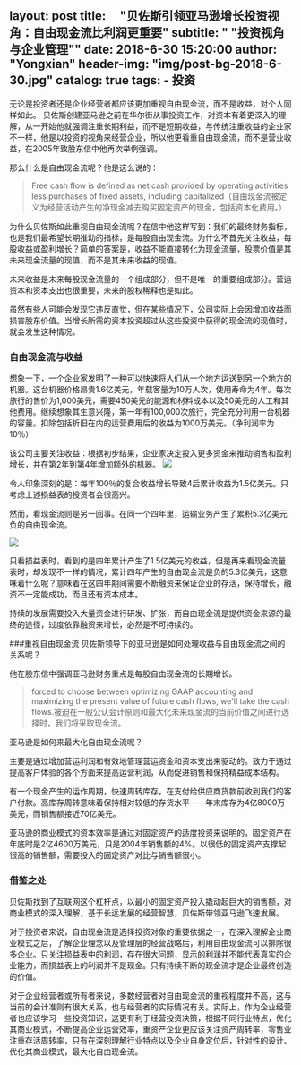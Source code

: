 ﻿

layout:     post
title:      "贝佐斯引领亚马逊增长投资视角：自由现金流比利润更重要"
subtitle:   " \"投资视角与企业管理\""
date:       2018-6-30 15:20:00
author:     "Yongxian"
header-img: "img/post-bg-2018-6-30.jpg"
catalog: true
tags:
    - 投资
---

无论是投资者还是企业经营者都应该更加重视自由现金流，而不是收益，对个人同样如此。
贝佐斯创建亚马逊之前在华尔街从事投资工作，对资本有着更深入的理解，从一开始他就强调注重长期利益，而不是短期收益，与传统注重收益的企业家不一样，他是以投资的视角来经营企业，所以他更看重自由现金流，而不是营业收益，在2005年致股东信中他再次举例强调。

那么什么是自由现金流呢？他是这么说的：

>Free cash flow is defined as net cash provided by operating activities less purchases of fixed assets, including capitalized（自由现金流被定义为经营活动产生的净现金减去购买固定资产的现金，包括资本化费用。）

为什么贝佐斯如此重视自由现金流呢？在信中他这样写到：我们的最终财务指标，也是我们最希望长期推动的指标，是每股自由现金流。为什么不首先关注收益，每股收益或盈利增长？简单的答案是，收益不能直接转化为现金流量，股票价值是其未来现金流量的现值，而不是其未来收益的现值。

未来收益是未来每股现金流量的一个组成部分，但不是唯一的重要组成部分。营运资本和资本支出也很重要，未来的股权稀释也是如此。

虽然有些人可能会发现它违反直觉，但在某些情况下，公司实际上会因增加收益而损害股东价值。当增长所需的资本投资超过从这些投资中获得的现金流的现值时，就会发生这种情况。

### 自由现金流与收益
想象一下，一个企业家发明了一种可以快速将人们从一个地方运送到另一个地方的机器。这台机器价格昂贵1.6亿美元，年载客量为10万人次，使用寿命为4年。每次旅行的售价为1,000美元，需要450美元的能源和材料成本以及50美元的人工和其他费用。继续想象其生意兴隆，第一年有100,000次旅行，完全充分利用一台机器的容量。扣除包括折旧在内的运营费用后的收益为1000万美元。（净利润率为10％）

该公司主要关注收益：根据初步结果，企业家决定投入更多资金来推动销售和盈利增长，并在第2年到第4年增加额外的机器。
![](http://p87c1ol39.bkt.clouddn.com/WX20180815-165421.png)

令人印象深刻的是：每年100％的复合收益增长导致4后累计收益为1.5亿美元。只考虑上述损益表的投资者会很高兴。

然而，看现金流则是另一回事。在同一个四年里，运输业务产生了累积5.3亿美元负的自由现金流。

![](http://p87c1ol39.bkt.clouddn.com/WX20180815-165442.png)

只看损益表时，看到的是四年累计产生了1.5亿美元的收益，但是再来看现金流量表时，却发现不一样的情况，累计四年产生的自由现金流是负的5.3亿美元，这意味着什么呢？意味着在这四年期间需要不断融资来保证企业的存活，保持增长，融资不一定能成功，而且还有资本成本。

持续的发展需要投入大量资金进行研发、扩张，而自由现金流是提供资金来源的最终的途径，过度依靠融资来增长，必然是不可持续的。

###重视自由现金流
贝佐斯领导下的亚马逊是如何处理收益与自由现金流之间的关系呢？

他在股东信中强调亚马逊财务重点是每股自由现金流的长期增长。

>forced to choose between optimizing GAAP accounting and maximizing the present value of future cash flows, we'll take the cash flows.被迫在一般公认会计原则和最大化未来现金流的当前价值之间进行选择时，我们将采取现金流。

亚马逊是如何来最大化自由现金流呢？

主要是通过增加营运利润和有效地管理营运资金和资本支出来驱动的。致力于通过提高客户体验的各个方面来提高运营利润，从而促进销售和保持精益成本结构。

有一个现金产生的运作周期，快速周转库存，在支付给供应商货款前收到我们的客户付款。高库存周转意味着保持相对较低的存货水平——年末库存为4亿8000万美元，而销售额接近70亿美元。

亚马逊的商业模式的资本效率是通过对固定资产的适度投资来说明的，固定资产在年底时是2亿4600万美元，只是2004年销售额的4%。以很低的固定资产支撑起很高的销售额，需要投入的固定资产对比与销售额很小。

### 借鉴之处
贝佐斯找到了互联网这个杠杆点，以最小的固定资产投入撬动起巨大的销售额，对商业模式的深入理解，基于长远发展的经营智慧，贝佐斯带领亚马逊飞速发展。

对于投资者来说，自由现金流是选择投资对象的重要依据之一，在深入理解企业商业模式之后，了解企业理念以及管理层的经营战略后，利用自由现金流可以排除很多企业。只关注损益表中的利润，存在很大问题，显示的利润并不能代表真实的企业能力，而损益表上的利润并不是现金。只有持续不断的现金流才是企业最终创造的价值。

对于企业经营者或所有者来说，多数经营者对自由现金流的重视程度并不高，这与当前的会计准则有很大关系，也与经营者的实际情况有关。实际上，作为企业经营者也应该学习一些投资知识，这更有利于经营投资决策，根据不同行业特点，优化其商业模式，不断提高企业运营效率，重资产企业更应该关注资产周转率，零售业注重存活周转率，只有在深刻理解行业特点以及企业自身定位后，针对性的设计、优化其商业模式，最大化自由现金流。




